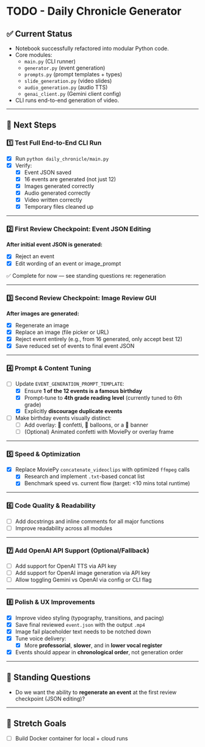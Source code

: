 # TODO - Daily Chronicle Generator

## ✅ Current Status

- Notebook successfully refactored into modular Python code.
- Core modules:
    - `main.py` (CLI runner)
    - `generator.py` (event generation)
    - `prompts.py` (prompt templates + types)
    - `slide_generation.py` (video slides)
    - `audio_generation.py` (audio TTS)
    - `genai_client.py` (Gemini client config)
- CLI runs end-to-end generation of video.

---

## 🚀 Next Steps

### 1️⃣ Test Full End-to-End CLI Run

- [x] Run `python daily_chronicle/main.py`
- [x] Verify:
    - [x] Event JSON saved
    - [x] 16 events are generated (not just 12)
    - [x] Images generated correctly
    - [x] Audio generated correctly
    - [x] Video written correctly
    - [x] Temporary files cleaned up

---

### 2️⃣ First Review Checkpoint: **Event JSON Editing**

**After initial event JSON is generated:**

- [x] Reject an event
- [x] Edit wording of an event or image_prompt

✅ Complete for now — see standing questions re: regeneration

---

### 3️⃣ Second Review Checkpoint: **Image Review GUI**

**After images are generated:**

- [x] Regenerate an image
- [x] Replace an image (file picker or URL)
- [x] Reject event entirely (e.g., from 16 generated, only accept best 12)
- [x] Save reduced set of events to final event JSON

---

### 4️⃣ Prompt & Content Tuning

- [ ] Update `EVENT_GENERATION_PROMPT_TEMPLATE`:
    - [x] Ensure **1 of the 12 events is a famous birthday**
    - [x] Prompt-tune to **4th grade reading level** (currently tuned to 6th grade)
    - [x] Explicitly **discourage duplicate events**
- [ ] Make birthday events visually distinct:
    - [ ] Add overlay: 🎉 confetti, 🎈 balloons, or a 🎂 banner
    - [ ] (Optional) Animated confetti with MoviePy or overlay frame

---

### 5️⃣ Speed & Optimization

- [x] Replace MoviePy `concatenate_videoclips` with optimized `ffmpeg` calls
    - [x] Research and implement `.txt`-based concat list
    - [x] Benchmark speed vs. current flow (target: <10 mins total runtime)

---

### 6️⃣ Code Quality & Readability

- [ ] Add docstrings and inline comments for all major functions
- [ ] Improve readability across all modules

---

### 7️⃣ Add OpenAI API Support (Optional/Fallback)

- [ ] Add support for OpenAI TTS via API key
- [ ] Add support for OpenAI image generation via API key
- [ ] Allow toggling Gemini vs OpenAI via config or CLI flag

---

### 8️⃣ Polish & UX Improvements

- [x] Improve video styling (typography, transitions, and pacing)
- [x] Save final reviewed `event.json` with the output `.mp4`
- [x] Image fail placeholder text needs to be notched down
- [x] Tune voice delivery:
    - [x] More **professorial**, **slower**, and in **lower vocal register**
- [x] Events should appear in **chronological order**, not generation order

---

## 🧠 Standing Questions

- Do we want the ability to **regenerate an event** at the first review checkpoint (JSON editing)?

---

## 🌱 Stretch Goals

- [ ] Build Docker container for local + cloud runs
